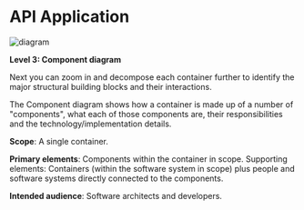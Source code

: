 # API Application

![diagram](https://www.plantuml.com/plantuml/svg/0/fLJRRXen47sFb7-Oyj22b48ILQhKfm19cqIve41wUKAptW7S-hAolL1KzTyxzX9sIL4LgRnWpuxFd3bpx3CVq8LIgyE3D_1A6g7Ad60HGk4_z7eELzsv38ioApqvOKqW4xh2wXxcJg9Pgh8eUyDtRqSAJNYylUcTT4-FJu-x9-yvEXrQNLWJZnIfmXPVuTgMmU_BEJouwN-xVvnClrnDBgSt5vykxixRdHWVSdcKXbpR5tW4hR4qSqKmmZb1loYK51YaDIt-z1sNw8MJHG0qEJX24M9yvEnIvkG1bOAm893SaJCK84FpW_5WLXeHKL39i8PWGPG-M4tEmr9YF2CTh2Y3pDaLQz9jTPhCT2HsQpEf4gTOyojgTDBibWSbjGoKWoypp-Lj-0ywkggt-SjfAGKzuvLdNFuS0sReAL9v88KLC3o5OImMf35-7GVhc6OSEeitbpwubCq4PzRfj3w21Ve5ju0bqp1X8py8HtdSel97W4AGzw3id3SKHA8rNlj0UdhnCxHrvgDWJ7BcK1CCDdrNAGqgSM1sbaGI7DWAr204cB6fQeLITLkQm2lcRpmcAHj46WfD1voPerktiP1SjZ-wsZ5L1tuT7W3_jdvjUpatoOPp0rS68fIpIf6Bj6y_3-61VAZ3CTfNYbsJTFLncX62MuZBlUFtbGoTvwNhnbhzpHB6fMQZhL_4Osl4sauhlkRiIyyebb4ghTbSaSfMoB-PU1AbOsz68JRB-ckQN-5Y9mF2tIkmwsmNxSXUIfgOUJNP8n0Bh3O5Uh-oBcyCRvS76sc60dFwXvtWOyhOmweFrM5WaQfHw2t6xYmsled5-GfjFD0GuT7JLgMOK4-goV1vLWsGBke3OGwlOSKXOaaYm-lpmR1vee5MtQ446PyRVeGl9vFHE6R_ZbnJWVXYRWpxb7azlh-hKxTP3M_jpwnozKi0zKlmpiZawUd_0m00)

**Level 3: Component diagram**

Next you can zoom in and decompose each container further to identify the major structural building blocks and their interactions.

The Component diagram shows how a container is made up of a number of "components", what each of those components are, their responsibilities and the technology/implementation details.

**Scope**: A single container.

**Primary elements**: Components within the container in scope.
Supporting elements: Containers (within the software system in scope) plus people and software systems directly connected to the components.

**Intended audience**: Software architects and developers.